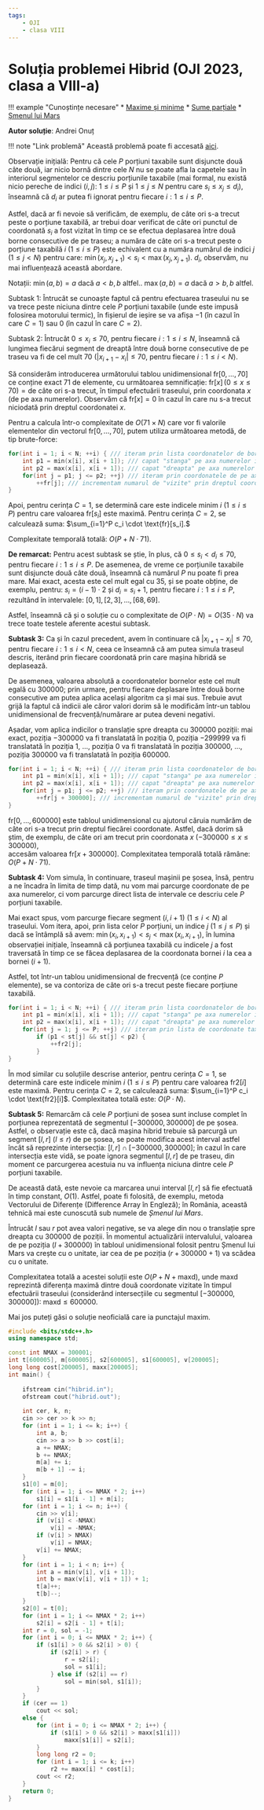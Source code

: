 ```yaml
---
tags:
    - OJI
    - clasa VIII
---
```


# Soluția problemei Hibrid (OJI 2023, clasa a VIII-a)

!!! example "Cunoștințe necesare"
    * [Maxime și minime](https://edu.roalgo.ro/usor/maxime-minime/)
    * [Sume parțiale](https://edu.roalgo.ro/usor/partial-sums/)
    * [Șmenul lui Mars](https://edu.roalgo.ro/usor/partial-sums/#smenul-lui-mars)

**Autor soluție**: Andrei Onuț

!!! note "Link problemă"
    Această problemă poate fi accesată [aici](https://kilonova.ro/problems/515/).

Observație inițială: Pentru că cele $P$ porțiuni taxabile sunt disjuncte două câte două, iar nicio bornă dintre cele $N$ nu se poate afla la capetele sau în interiorul segmentelor ce descriu porțiunile taxabile (mai formal, nu există nicio pereche de indici $(i, j)$: $1 \leq i \leq P$ și $1 \leq j \leq N$ pentru care $s_i \leq x_j \leq d_i$), înseamnă că $d_i$ ar putea fi ignorat pentru fiecare $i: 1 \leq i \leq P$.  

Astfel, dacă ar fi nevoie să verificăm, de exemplu, de câte ori s-a trecut peste o porțiune taxabilă, ar trebui doar verificat de câte ori punctul de coordonată $s_i$ a fost vizitat în timp ce se efectua deplasarea între două borne consecutive de pe traseu; a număra de câte ori s-a trecut peste o porțiune taxabilă $i$ $(1 \leq i \leq P)$ este echivalent cu a număra numărul de indici $j$ $(1 \leq j < N)$ pentru care: $\min(x_j, x_{j+1}) < s_i < \max(x_j, x_{j+1}).$ $d_i$, observăm, nu mai influențează această abordare.  

Notații: $\min(a, b) = a \ \text{dacă} \ a < b, b \ \text{altfel.}$. $\max(a, b) = a \ \text{dacă} \ a > b, b \ \text{altfel.}$

Subtask $1$: Întrucât se cunoaște faptul că pentru efectuarea traseului nu se va trece peste niciuna dintre cele $P$ porțiuni taxabile (unde este impusă folosirea motorului termic), în fișierul de ieșire se va afișa $-1$ (în cazul în care $C = 1$) sau $0$ (în cazul în care $C = 2$).  

Subtask 2: Întrucât $0 \leq x_i \leq 70$, pentru fiecare $i: 1 \leq i \leq N$, înseamnă că lungimea fiecărui segment de dreaptă între două borne consecutive de pe traseu va fi de cel mult $70$ ($|x_{i+1} - x_i| \leq 70$, pentru fiecare $i: 1 \leq i < N$).  

Să considerăm introducerea următorului tablou unidimensional $\text{fr}[0, \ldots, 70]$ ce conține exact $71$ de elemente, cu următoarea semnificație: $\text{fr}[x] \, (0 \leq x \leq 70) = \text{de câte ori s-a trecut, în timpul efectuării traseului, prin coordonata } x \text{ (de pe axa numerelor)}$. Observăm că $\text{fr}[x] = 0$ în cazul în care nu s-a trecut niciodată prin dreptul coordonatei $x$.  

Pentru a calcula într-o complexitate de $O(71 \times N)$ care vor fi valorile elementelor din vectorul $\text{fr}[0, \ldots, 70]$, putem utiliza următoarea metodă, de tip brute-force:  

```cpp
for(int i = 1; i < N; ++i) { /// iteram prin lista coordonatelor de borne
    int p1 = min(x[i], x[i + 1]); /// capat "stanga" pe axa numerelor intregi
    int p2 = max(x[i], x[i + 1]); /// capat "dreapta" pe axa numerelor intregi
    for(int j = p1; j <= p2; ++j) /// iteram prin coordonatele de pe axa numerelor
        ++fr[j]; /// incrementam numarul de "vizite" prin dreptul coordonatei j
}
```
Apoi, pentru cerința $C = 1$, se determină care este indicele minim $i$ $(1 \leq i \leq P)$ pentru care valoarea $\text{fr}[s_i]$ este maximă. Pentru cerința $C = 2$, se calculează suma: $\sum_{i=1}^P c_i \cdot \text{fr}[s_i].$

Complexitate temporală totală: $O(P + N \cdot 71)$.  

**De remarcat:** Pentru acest subtask se știe, în plus, că $0 \leq s_i < d_i \leq 70$, pentru fiecare $i: 1 \leq i \leq P$. De asemenea, de vreme ce porțiunile taxabile sunt disjuncte două câte două, înseamnă că numărul $P$ nu poate fi prea mare. Mai exact, acesta este cel mult egal cu $35$, și se poate obține, de exemplu, pentru: $s_i = (i - 1) \cdot 2$ și $d_i = s_i + 1$, pentru fiecare $i: 1 \leq i \leq P$, rezultând în intervalele: $[0, 1], [2, 3], \ldots, [68, 69]$.  

Astfel, înseamnă că și o soluție cu o complexitate de $O(P \cdot N) = O(35 \cdot N)$ va trece toate testele aferente acestui subtask.  

**Subtask 3:** Ca și în cazul precedent, avem în continuare că $|x_{i+1} - x_i| \leq 70$, pentru fiecare $i: 1 \leq i < N$, ceea ce înseamnă că am putea simula traseul descris, iterând prin fiecare coordonată prin care mașina hibridă se deplasează.  

De asemenea, valoarea absolută a coordonatelor bornelor este cel mult egală cu $300000$; prin urmare, pentru fiecare deplasare între două borne consecutive am putea aplica același algoritm ca și mai sus. Trebuie avut grijă la faptul că indicii ale căror valori dorim să le modificăm într-un tablou unidimensional de frecvență/numărare ar putea deveni negativi.  

Așadar, vom aplica indicilor o translație spre dreapta cu $300000$ poziții: mai exact, poziția $-300000$ va fi translatată în poziția $0$, poziția $-299999$ va fi translatată în poziția $1$, ..., poziția $0$ va fi translatată în poziția $300000$, ..., poziția $300000$ va fi translatată în poziția $600000$.  

```cpp
for(int i = 1; i < N; ++i) { /// iteram prin lista coordonatelor de borne
    int p1 = min(x[i], x[i + 1]); /// capat "stanga" pe axa numerelor intregi
    int p2 = max(x[i], x[i + 1]); /// capat "dreapta" pe axa numerelor intregi
    for(int j = p1; j <= p2; ++j) /// iteram prin coordonatele de pe axa numerelor
        ++fr[j + 300000]; /// incrementam numarul de "vizite" prin dreptul coordonatei j
}
```

$\text{fr}[0, \ldots, 600000]$ este tabloul unidimensional cu ajutorul căruia numărăm de câte ori s-a trecut prin dreptul fiecărei coordonate. Astfel, dacă dorim să știm, de exemplu, de câte ori am trecut prin coordonata $x$ $(-300000 \leq x \leq 300000)$,  
accesăm valoarea $\text{fr}[x + 300000]$. Complexitatea temporală totală rămâne: $O(P + N \cdot 71)$.  

**Subtask 4:**  Vom simula, în continuare, traseul mașinii pe șosea, însă, pentru a ne încadra în limita de timp dată, nu vom mai parcurge coordonate de pe axa numerelor, ci vom parcurge direct lista de intervale ce descriu cele $P$ porțiuni taxabile.  

Mai exact spus, vom parcurge fiecare segment $(i, i + 1)$ $(1 \leq i < N)$ al traseului. Vom itera, apoi, prin lista celor $P$ porțiuni, un indice $j$ $(1 \leq j \leq P)$ și dacă se întâmplă să avem: $\min(x_i, x_{i+1}) < s_j < \max(x_i, x_{i+1})$, în lumina observației inițiale, înseamnă că porțiunea taxabilă cu indicele $j$ a fost traversată în timp ce se făcea deplasarea de la coordonata bornei $i$ la cea a bornei $(i + 1)$.  

Astfel, tot într-un tablou unidimensional de frecvență (ce conține $P$ elemente), se va contoriza de câte ori s-a trecut peste fiecare porțiune taxabilă.  

```cpp
for(int i = 1; i < N; ++i) { /// iteram prin lista coordonatelor de borne
    int p1 = min(x[i], x[i + 1]); /// capat "stanga" pe axa numerelor intregi
    int p2 = max(x[i], x[i + 1]); /// capat "dreapta" pe axa numerelor intregi
    for(int j = 1; j <= P; ++j) /// iteram prin lista de coordonate taxabile
        if (p1 < st[j] && st[j] < p2) {
            ++fr2[j];
        }
}
```

În mod similar cu soluțiile descrise anterior, pentru cerința $C = 1$, se determină care este indicele minim $i$ $(1 \leq i \leq P)$ pentru care valoarea $\text{fr2}[i]$ este maximă. Pentru cerința $C = 2$, se calculează suma: $\sum_{i=1}^P c_i \cdot \text{fr2}[i]$. Complexitatea totală este: $O(P \cdot N)$.  

**Subtask 5:** Remarcăm că cele $P$ porțiuni de șosea sunt incluse complet în porțiunea reprezentată de segmentul $[-300000, 300000]$ de pe șosea. Astfel, o observație este că, dacă mașina hibrid trebuie să parcurgă un segment  $[l, r]$ $(l \leq r)$ de pe șosea, se poate modifica acest interval astfel încât să reprezinte intersecția: $[l, r] \cap [-300000, 300000];$  în cazul în care intersecția este vidă, se poate ignora segmentul $[l, r]$ de pe traseu, din moment ce parcurgerea acestuia nu va influența niciuna dintre cele $P$ porțiuni taxabile.  

De această dată, este nevoie ca marcarea unui interval $[l, r]$ să fie efectuată în timp constant, $O(1)$. Astfel, poate fi folosită, de exemplu, metoda Vectorului de Diferențe (Difference Array în Engleză); în România, această tehnică mai este cunoscută sub numele de *Șmenul lui Mars*.  

Întrucât $l$ sau $r$ pot avea valori negative, se va alege din nou o translație spre dreapta cu $300000$ de poziții. În momentul actualizării intervalului, valoarea de pe poziția $(l + 300000)$ în tabloul unidimensional folosit pentru Șmenul lui Mars va crește cu o unitate, iar cea de pe poziția $(r + 300000 + 1)$ va scădea cu o unitate.  

Complexitatea totală a acestei soluții este $O(P + N + \text{maxd})$, unde $\text{maxd}$ reprezintă diferența maximă dintre două coordonate vizitate în timpul efectuării traseului (considerând intersecțiile cu segmentul $[-300000, 300000]$): $\text{maxd} \leq 600000$.

Mai jos puteți găsi o soluție neoficială care ia punctajul maxim.

```cpp
#include <bits/stdc++.h>
using namespace std;

const int NMAX = 300001;
int t[600005], m[600005], s2[600005], s1[600005], v[200005];
long long cost[200005], maxx[200005];
int main() {
    
    ifstream cin("hibrid.in");
    ofstream cout("hibrid.out");
    
    int cer, k, n;
    cin >> cer >> k >> n;
    for (int i = 1; i <= k; i++) {
        int a, b;
        cin >> a >> b >> cost[i];
        a += NMAX;
        b += NMAX;
        m[a] += i;
        m[b + 1] -= i;
    }
    s1[0] = m[0];
    for (int i = 1; i <= NMAX * 2; i++)
        s1[i] = s1[i - 1] + m[i];
    for (int i = 1; i <= n; i++) {
        cin >> v[i];
        if (v[i] < -NMAX)
            v[i] = -NMAX;
        if (v[i] > NMAX)
            v[i] = NMAX;
        v[i] += NMAX;
    }
    for (int i = 1; i < n; i++) {
        int a = min(v[i], v[i + 1]);
        int b = max(v[i], v[i + 1]) + 1;
        t[a]++;
        t[b]--;
    }
    s2[0] = t[0];
    for (int i = 1; i <= NMAX * 2; i++)
        s2[i] = s2[i - 1] + t[i];
    int r = 0, sol = -1;
    for (int i = 0; i <= NMAX * 2; i++) {
        if (s1[i] > 0 && s2[i] > 0) {
            if (s2[i] > r) {
                r = s2[i];
                sol = s1[i];
            } else if (s2[i] == r)
                sol = min(sol, s1[i]);
        }
    }
    if (cer == 1)
        cout << sol;
    else {
        for (int i = 0; i <= NMAX * 2; i++) {
            if (s1[i] > 0 && s2[i] > maxx[s1[i]])
                maxx[s1[i]] = s2[i];
        }
        long long r2 = 0;
        for (int i = 1; i <= k; i++)
            r2 += maxx[i] * cost[i];
        cout << r2;
    }
    return 0;
}
```